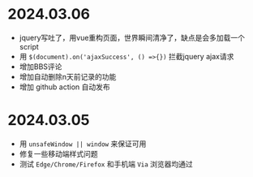 # 2024.03.06
* jquery写吐了，用vue重构页面，世界瞬间清净了，缺点是会多加载一个script
* 用 `$(document).on('ajaxSuccess', () =>{})` 拦截jquery ajax请求
* 增加BBS评论
* 增加自动删除n天前记录的功能
* 增加 github action 自动发布

# 2024.03.05
* 用 `unsafeWindow || window` 来保证可用
* 修复一些移动端样式问题
* 测试 `Edge/Chrome/Firefox` 和手机端 `Via` 浏览器均通过
